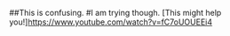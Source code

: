 ##This is confusing.
#I am trying though.
[This might help you!]https://www.youtube.com/watch?v=fC7oUOUEEi4
